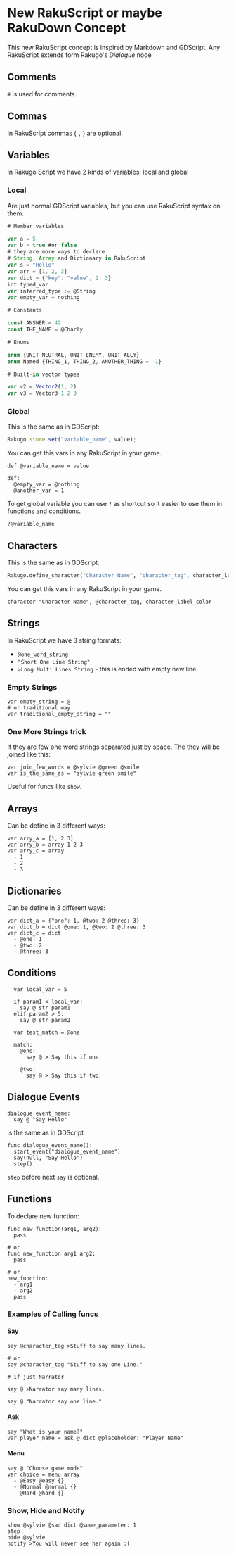 # New RakuScript or maybe RakuDown Concept

This new RakuScript concept is inspired by Markdown and GDScript.
Any RakuScript extends form Rakugo's _Dialogue_ node

## Comments

`#` is used for comments.

## Commas

In RakuScript commas ( `,` ) are optional.

## Variables

In Rakugo Script we have 2 kinds of variables: local and global

### Local

Are just normal GDScript variables, but you can use RakuScript
syntax on them.

```js
# Member variables

var a = 5
var b = true #or false
# they are more ways to declare
# String, Array and Dictionary in RakuScript
var s = "Hello"
var arr = [1, 2, 3]
var dict = {"key": "value", 2: 3}
int typed_var
var inferred_type := @String
var empty_var = nothing

# Constants

const ANSWER = 42
const THE_NAME = @Charly

# Enums

enum {UNIT_NEUTRAL, UNIT_ENEMY, UNIT_ALLY}
enum Named {THING_1, THING_2, ANOTHER_THING = -1}

# Built-in vector types

var v2 = Vector2(1, 2)
var v3 = Vector3 1 2 3

```

### Global

This is the same as in GDScript:

```js
Rakugo.store.set("variable_name", value);
```

You can get this vars in any RakuScript in your game.

```
def @variable_name = value

def:
  @empty_var = @nothing
  @another_var = 1
```

To get global variable you can use `?` as shortcut so it easier to use them in functions and conditions.

```
?@variable_name
```

## Characters

This is the same as in GDScript:

```python
Rakugo.define_character("Character Name", "character_tag", character_label_color)
```

You can get this vars in any RakuScript in your game.

```
character "Character Name", @character_tag, character_label_color
```

## Strings

In RakuScript we have 3 string formats:

- `@one_word_string`
- `"Short One Line String"`
- `>Long Multi Lines String` - this is ended with empty new line

### Empty Strings

```
var empty_string = @
# or traditional way
var traditional_empty_string = ""
```

### One More Strings trick

If they are few one word strings separated just by space.
The they will be joined like this:

```
var join_few_words = @sylvie @green @smile
var is_the_same_as = "sylvie green smile"
```

Useful for funcs like `show`.

## Arrays

Can be define in 3 different ways:

```
var arry_a = [1, 2 3]
var arry_b = array 1 2 3
var arry_c = array
  - 1
  - 2
  - 3
```

## Dictionaries

Can be define in 3 different ways:

```
var dict_a = {"one": 1, @two: 2 @three: 3}
var dict_b = dict @one: 1, @two: 2 @three: 3
var dict_c = dict
  - @one: 1
  - @two: 2
  - @three: 3
```

## Conditions

```
  var local_var = 5

  if param1 < local_var:
    say @ str param1
  elif param2 > 5:
    say @ str param2

  var test_match = @one

  match:
    @one:
      say @ > Say this if one.

    @two:
      say @ > Say this if two.
```

## Dialogue Events

```
dialogue event_name:
  say @ "Say Hello"
```

is the same as in GDScript

```
func dialogue_event_name():
  start_event("dialogue_event_name")
  say(null, "Say Hello")
  step()
```

`step` before next `say` is optional.

## Functions

To declare new function:

```
func new_function(arg1, arg2):
  pass

# or
func new_function arg1 arg2:
  pass

# or
new_function:
  - arg1
  - arg2
  pass
```

### Examples of Calling funcs

#### Say

```
say @character_tag >Stuff to say many lines.

# or
say @character_tag "Stuff to say one Line."

# if just Narrator

say @ >Narrator say many lines.

say @ "Narrator say one line."
```

#### Ask

```
say "What is your name?"
var player_name = ask @ dict @placeholder: "Player Name"
```

#### Menu

```
say @ "Choose game mode"
var choice = menu array
  - @Easy @easy {}
  - @Normal @normal {}
  - @Hard @hard {}
```

### Show, Hide and Notify

```
show @sylvie @sad dict @some_parameter: 1
step
hide @sylvie
notify >You will never see her again :(

```
